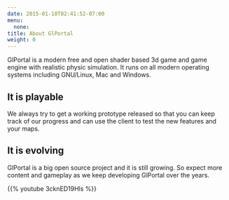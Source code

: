 ```yaml
---
date: 2015-01-18T02:41:52-07:00
menu:
  none:
title: About GlPortal
weight: 0
---
```

GlPortal is a modern free and open shader based 3d game and game engine with realistic physic simulation. It runs on all modern operating systems including GNU/Linux, Mac and Windows.

## It is playable
We always try to get a working prototype released so that you can keep track of our progress and can use the client to test the new features and your maps.

## It is evolving
GlPortal is a big open source project and it is still growing. So expect more content and gameplay as we keep developing GlPortal over the years.

{{% youtube 3cknED19Hls %}}

